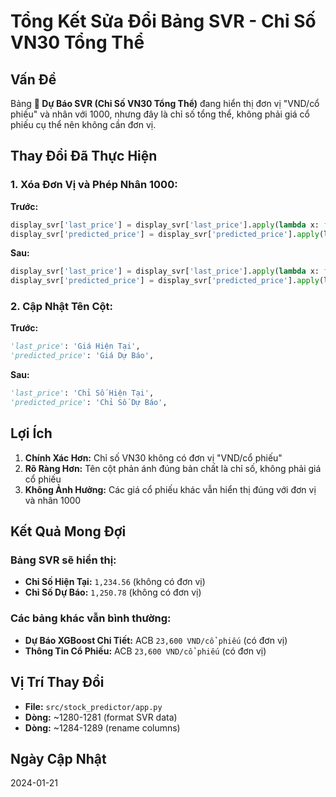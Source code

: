 # Tổng Kết Sửa Đổi Bảng SVR - Chỉ Số VN30 Tổng Thể

## Vấn Đề
Bảng **🔮 Dự Báo SVR (Chỉ Số VN30 Tổng Thể)** đang hiển thị đơn vị "VND/cổ phiếu" và nhân với 1000, nhưng đây là chỉ số tổng thể, không phải giá cổ phiếu cụ thể nên không cần đơn vị.

## Thay Đổi Đã Thực Hiện

### 1. Xóa Đơn Vị và Phép Nhân 1000:
**Trước:**
```python
display_svr['last_price'] = display_svr['last_price'].apply(lambda x: f"{x * 1000:,.0f} VND/cổ phiếu")
display_svr['predicted_price'] = display_svr['predicted_price'].apply(lambda x: f"{x * 1000:,.0f} VND/cổ phiếu")
```

**Sau:**
```python
display_svr['last_price'] = display_svr['last_price'].apply(lambda x: f"{x:,.2f}")
display_svr['predicted_price'] = display_svr['predicted_price'].apply(lambda x: f"{x:,.2f}")
```

### 2. Cập Nhật Tên Cột:
**Trước:**
```python
'last_price': 'Giá Hiện Tại',
'predicted_price': 'Giá Dự Báo',
```

**Sau:**
```python
'last_price': 'Chỉ Số Hiện Tại',
'predicted_price': 'Chỉ Số Dự Báo',
```

## Lợi Ích

1. **Chính Xác Hơn:** Chỉ số VN30 không có đơn vị "VND/cổ phiếu"
2. **Rõ Ràng Hơn:** Tên cột phản ánh đúng bản chất là chỉ số, không phải giá cổ phiếu
3. **Không Ảnh Hưởng:** Các giá cổ phiếu khác vẫn hiển thị đúng với đơn vị và nhân 1000

## Kết Quả Mong Đợi

### Bảng SVR sẽ hiển thị:
- **Chỉ Số Hiện Tại:** `1,234.56` (không có đơn vị)
- **Chỉ Số Dự Báo:** `1,250.78` (không có đơn vị)

### Các bảng khác vẫn bình thường:
- **Dự Báo XGBoost Chi Tiết:** ACB `23,600 VND/cổ phiếu` (có đơn vị)
- **Thông Tin Cổ Phiếu:** ACB `23,600 VND/cổ phiếu` (có đơn vị)

## Vị Trí Thay Đổi
- **File:** `src/stock_predictor/app.py`
- **Dòng:** ~1280-1281 (format SVR data)
- **Dòng:** ~1284-1289 (rename columns)

## Ngày Cập Nhật
2024-01-21
